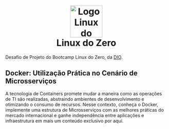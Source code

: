 <h1 align="center"><a href="https://web.dio.me/track/b0ef54d5-5955-48f9-adf3-46e5544e854f"><img src="https://hermes.digitalinnovation.one/tracks/0edd1398-7cee-4295-98cf-8dd5a41d28fb.png" alt="Logo Linux do Zero" width="100"/></a> <br />Linux do Zero </h1>

Desafio de Projeto do Bootcamp Linux do Zero, da [DIO](https://dio.me/).

## Docker: Utilização Prática no Cenário de Microsserviços

A tecnologia de Containers promete mudar a maneira como as operações de TI são realizadas, abstraindo ambientes de desenvolvimento e otimizando o consumo de recursos. Nesse contexto, conheça o Docker, implemente uma estrutura de Microsserviços com as melhores práticas do mercado internacional e ganhe independência entre aplicações e infraestrutura em mais um conteúdo exclusivo por aqui.